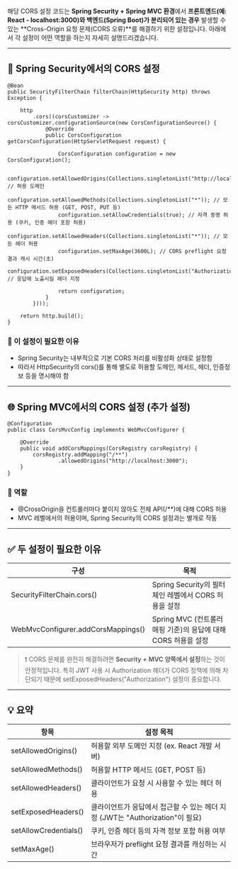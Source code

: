 해당 CORS 설정 코드는 **Spring Security + Spring MVC 환경**에서 **프론트엔드(예: React - localhost:3000)와 백엔드(Spring Boot)가 분리되어 있는 경우** 발생할 수 있는 \*\*Cross-Origin 요청 문제(CORS 오류)\*\*를 해결하기 위한 설정입니다. 아래에서 각 설정이 어떤 역할을 하는지 자세히 설명드리겠습니다.

---

## 🔐 Spring Security에서의 CORS 설정

```
@Bean
public SecurityFilterChain filterChain(HttpSecurity http) throws Exception {

    http
        .cors((corsCustomizer -> corsCustomizer.configurationSource(new CorsConfigurationSource() {
            @Override
            public CorsConfiguration getCorsConfiguration(HttpServletRequest request) {

                CorsConfiguration configuration = new CorsConfiguration();

                configuration.setAllowedOrigins(Collections.singletonList("http://localhost:3000")); // 허용 도메인
                configuration.setAllowedMethods(Collections.singletonList("*")); // 모든 HTTP 메서드 허용 (GET, POST, PUT 등)
                configuration.setAllowCredentials(true); // 자격 증명 허용 (쿠키, 인증 헤더 포함 허용)
                configuration.setAllowedHeaders(Collections.singletonList("*")); // 모든 헤더 허용
                configuration.setMaxAge(3600L); // CORS preflight 요청 결과 캐시 시간(초)
                configuration.setExposedHeaders(Collections.singletonList("Authorization")); // 응답에 노출시킬 헤더 지정

                return configuration;
            }
        })));

    return http.build();
}
```

### 📌 이 설정이 필요한 이유

-   Spring Security는 내부적으로 기본 CORS 처리를 비활성화 상태로 설정함
-   따라서 HttpSecurity의 cors()를 통해 별도로 허용할 도메인, 메서드, 헤더, 인증정보 등을 명시해야 함

---

## 🌐 Spring MVC에서의 CORS 설정 (추가 설정)

```
@Configuration
public class CorsMvcConfig implements WebMvcConfigurer {

    @Override
    public void addCorsMappings(CorsRegistry corsRegistry) {
        corsRegistry.addMapping("/**")
                .allowedOrigins("http://localhost:3000");
    }
}
```

### 📌 역할

-   @CrossOrigin을 컨트롤러마다 붙이지 않아도 전체 API(/\*\*)에 대해 CORS 허용
-   MVC 레벨에서의 허용이며, Spring Security의 CORS 설정과는 별개로 작동

---

## ✅ 두 설정이 필요한 이유



| 구성 | 목적 |
| --- | --- |
| SecurityFilterChain.cors() | Spring Security의 필터 체인 레벨에서 CORS 허용을 설정 |
| WebMvcConfigurer.addCorsMappings() | Spring MVC (컨트롤러 매핑 기준)의 응답에 대해 CORS 허용을 설정 |

> ❗ CORS 문제를 완전히 해결하려면 **Security + MVC 양쪽에서 설정**하는 것이 안정적입니다. 특히 JWT 사용 시 Authorization 헤더가 CORS 정책에 의해 차단되기 때문에 setExposedHeaders("Authorization") 설정이 중요합니다.

---

## 💡 요약



| 항목 | 설정 목적 |
| --- | --- |
| setAllowedOrigins() | 허용할 외부 도메인 지정 (ex. React 개발 서버) |
| setAllowedMethods() | 허용할 HTTP 메서드 (GET, POST 등) |
| setAllowedHeaders() | 클라이언트가 요청 시 사용할 수 있는 헤더 허용 |
| setExposedHeaders() | 클라이언트가 응답에서 접근할 수 있는 헤더 지정 (JWT는 "Authorization"이 필요) |
| setAllowCredentials() | 쿠키, 인증 헤더 등의 자격 정보 포함 허용 여부 |
| setMaxAge() | 브라우저가 preflight 요청 결과를 캐싱하는 시간 |